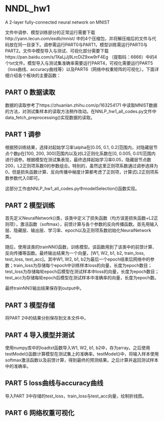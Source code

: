 # NNDL_hw1
A 2-layer fully-connected neural network on MNIST

文件中调参、模型训练部分的正常运行需要下载http://yann.lecun.com/exdb/mnist/ 中的4个压缩包，并将解压缩后的文件与代码放在同一目录下。调参需运行PART0与PART1，模型训练需运行PART0与PART2。文件中模型导入与测试、可视化部分需要下载https://pan.baidu.com/s/1XaLjJj9LrcDiZ9xw9rF4Eg （提取码：6666）中的4个txt文件。模型导入与测试集准确率需要运行PART4，可视化需要运行PART5（loss曲线、accuracy曲线等）以及PART6（网络中权重矩阵的可视化）。下面详细介绍各个板块的主要函数：

## PART 0 数据读取
数据的读取参考了https://zhuanlan.zhihu.com/p/163254171 中读取MNIST数据的方法，对测试集样本的读取方法稍作改动。在NNLP_hw1_all_codes.py文件中data_fetch_preprocessing()实现数据的读取。

## PART 1 调参
根据预训练结果，选择对起始学习率\alpha在[0.05, 0.1, 0.2]范围内，对隐藏层节点个数p在[100, 200, 300]范围内以及对L2正则化系数在[0, 0.005, 0.01]范围内进行调参。根据模型在测试集表现，最终选择起始学习率0.05，隐藏层节点数200，L2正则项系数0的参数组合。特别的，虽然这里正则项系数通过调参选择为0，但是损失函数计算、反向传播中梯度计算都考虑了正则项，计算式L2正则项系数参数代入0即可。

这部分工作由NNLP_hw1_all_codes.py中modelSelection()函数实现。

## PART 2 模型训练
首先定义NeuralNetwork()类，该类中定义了损失函数（均方误差损失函数+L2正则项），激活函数（softmax），前馈计算与各个参数的反向传播函数。首先用输入层、隐藏层、输出层、学习率、epoch以及正则项系数初始化NeuralNetwork类。

随后，使用该类的trainNN()函数，训练模型。该函数用到了该类中的前馈计算、反向传播等函数。最终输出结果为一个向量，[W1, W2, b1, b2, train_loss, test_loss, test_acc]。其中W1, W2, b1, b2为最后一个epoch结束后网络中的参数；train_loss为存储每个epoch中训练样本loss的向量，长度为epoch数目；test_loss为存储每轮epoch后模型在测试样本中loss的向量，长度为epoch数目；test_acc为存储每轮epoch后模型在测试样本中准确率的向量，长度为epoch数。

最终trainNN()输出结果保存到output中。

## PART 3 模型存储
将PART 2中的结果分别保存到文本文件中。

## PART 4 导入模型并测试
使用numpy库中的loadtxt函数导入W1, W2, b1, b2中，存为array。之后使用testModel()函数计算模型在测试集上的准确率。testModel()中，将输入样本使用softmax激活函数以及前馈计算，得到最终的预测结果。之后计算并返回测试样本中的准确率。

## PART 5 loss曲线与accuracy曲线
导入PART 3中存储的test_loss，train_loss与test_acc向量，绘制折线图。

## PART 6 网络权重可视化
